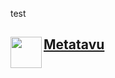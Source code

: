 test
<div id="metatavu-custom-footer"><img align="left" src="metatavu.png" width="50px">
<h2>
    <span>
        <a href="https://www.metatavu.fi">Metatavu</a>
    </span>
</h2></div>
